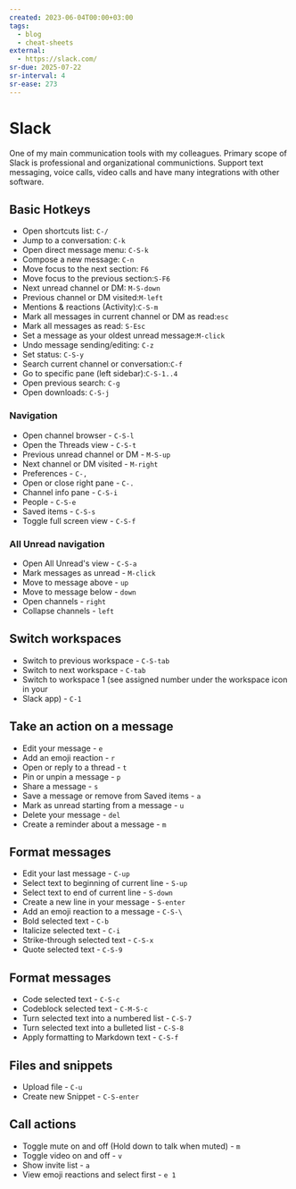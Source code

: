 ```yaml
---
created: 2023-06-04T00:00+03:00
tags:
  - blog
  - cheat-sheets
external:
  - https://slack.com/
sr-due: 2025-07-22
sr-interval: 4
sr-ease: 273
---
```


# Slack

One of my main communication tools with my colleagues. Primary scope of Slack is
professional and organizational communictions. Support text messaging, voice
calls, video calls and have many integrations with other software.

## Basic Hotkeys

- Open shortcuts list:<wbr class="f"> `C-/`
- Jump to a conversation:<wbr class="f"> `C-k`
- Open direct message menu:<wbr class="f"> `C-S-k`
- Compose a new message:<wbr class="f"> `C-n`
- Move focus to the next section:<wbr class="f"> `F6`
- Move focus to the previous section:<wbr class="f"> `S-F6`
- Next unread channel or DM:<wbr class="f"> `M-S-down`
- Previous channel or DM visited:<wbr class="f"> `M-left`
- Mentions & reactions (Activity):<wbr class="f"> `C-S-m`
- Mark all messages in current channel or DM as read:<wbr class="f"> `esc`
- Mark all messages as read:<wbr class="f"> `S-Esc`
- Set a message as your oldest unread message:<wbr class="f"> `M-click`
- Undo message sending/editing:<wbr class="f"> `C-z`
- Set status:<wbr class="f"> `C-S-y`
- Search current channel or conversation:<wbr class="f"> `C-f`
- Go to specific pane (left sidebar):<wbr class="f"> `C-S-1..4`
- Open previous search:<wbr class="f"> `C-g`
- Open downloads:<wbr class="f"> `C-S-j`

### Navigation

- Open channel browser - `C-S-l`
- Open the Threads view - `C-S-t`
- Previous unread channel or DM - `M-S-up`
- Next channel or DM visited - `M-right`
- Preferences - `C-,`
- Open or close right pane - `C-.`
- Channel info pane - `C-S-i`
- People - `C-S-e`
- Saved items - `C-S-s`
- Toggle full screen view - `C-S-f`

### All Unread navigation

- Open All Unread's view - `C-S-a`
- Mark messages as unread - `M-click`
- Move to message above - `up`
- Move to message below - `down`
- Open channels - `right`
- Collapse channels - `left`

## Switch workspaces

- Switch to previous workspace - `C-S-tab`
- Switch to next workspace - `C-tab`
- Switch to workspace 1 (see assigned number under the workspace icon in your
- Slack app) - `C-1`

## Take an action on a message

- Edit your message - `e`
- Add an emoji reaction - `r`
- Open or reply to a thread - `t`
- Pin or unpin a message - `p`
- Share a message - `s`
- Save a message or remove from Saved items - `a`
- Mark as unread starting from a message - `u`
- Delete your message - `del`
- Create a reminder about a message - `m`

## Format messages

- Edit your last message - `C-up`
- Select text to beginning of current line - `S-up`
- Select text to end of current line - `S-down`
- Create a new line in your message - `S-enter`
- Add an emoji reaction to a message - `C-S-\`
- Bold selected text - `C-b`
- Italicize selected text - `C-i`
- Strike-through selected text - `C-S-x`
- Quote selected text - `C-S-9`

## Format messages

- Code selected text - `C-S-c`
- Codeblock selected text - `C-M-S-c`
- Turn selected text into a numbered list - `C-S-7`
- Turn selected text into a bulleted list - `C-S-8`
- Apply formatting to Markdown text - `C-S-f`

## Files and snippets

- Upload file - `C-u`
- Create new Snippet - `C-S-enter`

## Call actions

- Toggle mute on and off (Hold down to talk when muted) - `m`
- Toggle video on and off - `v`
- Show invite list - `a`
- View emoji reactions and select first - `e 1`
